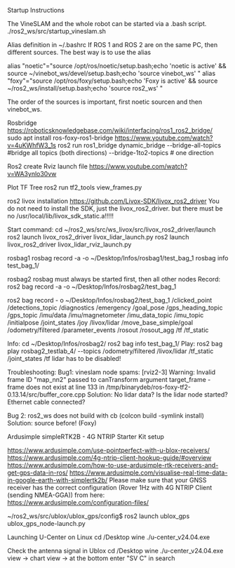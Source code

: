 Startup Instructions

The VineSLAM and the whole robot can be started via a .bash script. 
./ros2_ws/src/startup_vineslam.sh


Alias definition in ~/.bashrc
If ROS 1 and ROS 2 are on the same PC, then different sources. The best way is to use the alias

alias "noetic"="source /opt/ros/noetic/setup.bash;echo 'noetic is active' && source ~/vinebot_ws/devel/setup.bash;echo 'source vinebot_ws' "
alias "foxy"="source /opt/ros/foxy/setup.bash;echo 'Foxy is active' && source ~/ros2_ws/install/setup.bash;echo 'source ros2_ws' "

The order of the sources is important, first noetic sourcen and then vinebot_ws. 

Rosbridge
https://roboticsknowledgebase.com/wiki/interfacing/ros1_ros2_bridge/
sudo apt install ros-foxy-ros1-bridge
https://www.youtube.com/watch?v=4uKWhfW3_1s
ros2 run ros1_bridge dynamic_bridge --bridge-all-topics #bridge all topics (both directions)
				      --bridge-1to2-topics # one direction

Ros2 create Rviz launch file
https://www.youtube.com/watch?v=WA3ynlo30vw


Plot TF Tree
ros2 run tf2_tools view_frames.py

ros2 livox installation
https://github.com/Livox-SDK/livox_ros2_driver
You do not need to install the SDK, just the livox_ros2_driver. 
but there must be no /usr/local/lib/livox_sdk_static.a!!!!!

Start command:
cd ~/ros2_ws/src/ws_livox/src/livox_ros2_driver/launch
ros2 launch livox_ros2_driver livox_lidar_launch.py
ros2 launch livox_ros2_driver livox_lidar_rviz_launch.py 

rosbag1
rosbag record -a -o ~/Desktop/Infos/rosbag1/test_bag_1
rosbag info test_bag_1/

rosbag2
rosbag must always be started first, then all other nodes
Record:
ros2 bag record -a -o ~/Desktop/Infos/rosbag2/test_bag_1

ros2 bag record - o ~/Desktop/Infos/rosbag2/test_bag_1 /clicked_point /detections_topic /diagnostics /emergency /goal_pose /gps_heading_topic /gps_topic /imu/data /imu/magnetometer /imu_data_topic /imu_topic /initialpose /joint_states /joy /livox/lidar /move_base_simple/goal /odometry/filtered /parameter_events /rosout /rosout_agg /tf /tf_static 


Info:
cd ~/Desktop/Infos/rosbag2/
ros2 bag info test_bag_1/
Play:
ros2 bag play rosbag2_testlab_4/ --topics /odometry/filtered /livox/lidar /tf_static /joint_states /tf
lidar has to be disabled!

Troubleshooting:
Bug1: vineslam node spams:
[rviz2-3] Warning: Invalid frame ID "map_nn2" passed to canTransform argument target_frame - frame does not exist at line 133 in /tmp/binarydeb/ros-foxy-tf2-0.13.14/src/buffer_core.cpp
Solution: No lidar data? Is the lidar node started? Ethernet cable connected?

Bug 2: ros2_ws does not build with cb (colcon build -symlink install)
Solution: source before!   (Foxy)




Ardusimple simpleRTK2B - 4G NTRIP Starter Kit setup

https://www.ardusimple.com/use-pointperfect-with-u-blox-receivers/
https://www.ardusimple.com/4g-ntrip-client-hookup-guide/#overview
https://www.ardusimple.com/how-to-use-ardusimple-rtk-receivers-and-get-gps-data-in-ros/
https://www.ardusimple.com/visualise-real-time-data-in-google-earth-with-simplertk2b/
Please make sure that your GNSS receiver has the correct configuration (Rover 1Hz with 4G NTRIP Client (sending NMEA-GGA)) from here:
https://www.ardusimple.com/configuration-files/


~/ros2_ws/src/ublox/ublox_gps/config$ ros2 launch ublox_gps ublox_gps_node-launch.py


Launching U-Center on Linux
cd /Desktop
wine ./u-center_v24.04.exe

Check the antenna signal in Ublox
cd /Desktop
wine ./u-center_v24.04.exe
view → chart view → at the bottom enter "SV C" in search
